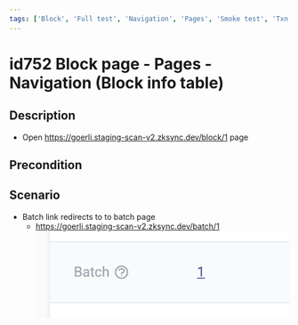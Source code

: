 ```yaml
---
tags: ['Block', 'Full test', 'Navigation', 'Pages', 'Smoke test', 'Txn Batch', 'Active']
---
```


# id752 Block page - Pages - Navigation (Block info table)

## Description
  - Open https://goerli.staging-scan-v2.zksync.dev/block/1 page

## Precondition


## Scenario
- Batch link redirects to to batch page
    - https://goerli.staging-scan-v2.zksync.dev/batch/1
      ![Screenshot](../../../../static/img/Pages/BlockPage/id752_1.png)